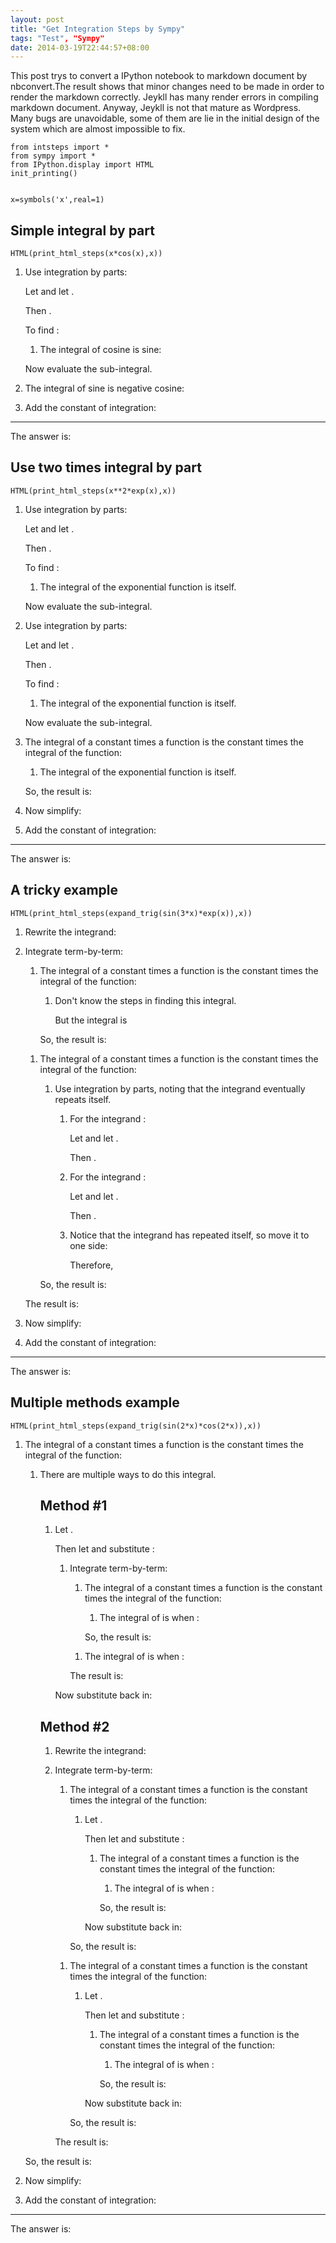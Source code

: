 ```yaml
---
layout: post
title: "Get Integration Steps by Sympy"
tags: "Test", "Sympy"
date: 2014-03-19T22:44:57+08:00
---
```


This post trys to convert a IPython notebook to markdown document by nbconvert.The result shows that minor changes need to be made in order to render the markdown correctly. Jeykll has many render errors in compiling markdown document. Anyway, Jeykll is not that mature as Wordpress. Many bugs are unavoidable, some of them are lie in the initial design of the system which are almost impossible to fix.

    from intsteps import *
    from sympy import *
    from IPython.display import HTML
    init_printing()


    x=symbols('x',real=1)

## Simple integral by part


    HTML(print_html_steps(x*cos(x),x))




<ol>
<li>
    <p>Use integration by parts:</p>
    <p><script type="math/tex; mode=display">\int \operatorname{u} \operatorname{dv}
                = \operatorname{u}\operatorname{v} -
                \int \operatorname{v} \operatorname{du}</script></p>
    <p>Let <script type="math/tex; mode=inline">u{\left (x \right )} = x</script> and let <script type="math/tex; mode=inline">\operatorname{dv}{\left (x \right )} = \cos{\left (x \right )}</script>.</p>
    <p>Then <script type="math/tex; mode=inline">\operatorname{du}{\left (x \right )} = 1</script>.</p>
    <p>To find <script type="math/tex; mode=inline">v{\left (x \right )}</script>:</p>
    <ol>
    <li>
        <p>The integral of cosine is sine:</p>
        <p><script type="math/tex; mode=display">\int \cos{\left (x \right )}\, dx = \sin{\left (x \right )}</script></p>
    </li>
    </ol>
    <p>Now evaluate the sub-integral.</p>
<li>
    <p>The integral of sine is negative cosine:</p>
    <p><script type="math/tex; mode=display">\int \sin{\left (x \right )}\, dx = - \cos{\left (x \right )}</script></p>
</li>
</li>
<li>
    <p>Add the constant of integration:</p>
    <p><script type="math/tex; mode=display">x \sin{\left (x \right )} + \cos{\left (x \right )}+ \mathrm{constant}</script></p>
</li>
</ol>
<hr/>
<p>The answer is:</p>
<p><script type="math/tex; mode=display">x \sin{\left (x \right )} + \cos{\left (x \right )}+ \mathrm{constant}</script></p>



## Use two times integral by part


    HTML(print_html_steps(x**2*exp(x),x))




<ol>
<li>
    <p>Use integration by parts:</p>
    <p><script type="math/tex; mode=display">\int \operatorname{u} \operatorname{dv}
                = \operatorname{u}\operatorname{v} -
                \int \operatorname{v} \operatorname{du}</script></p>
    <p>Let <script type="math/tex; mode=inline">u{\left (x \right )} = x^{2}</script> and let <script type="math/tex; mode=inline">\operatorname{dv}{\left (x \right )} = e^{x}</script>.</p>
    <p>Then <script type="math/tex; mode=inline">\operatorname{du}{\left (x \right )} = 2 x</script>.</p>
    <p>To find <script type="math/tex; mode=inline">v{\left (x \right )}</script>:</p>
    <ol>
    <li>
        <p>The integral of the exponential function is itself.</p>
        <p><script type="math/tex; mode=display">\int e^{x}\, dx = e^{x}</script></p>
    </li>
    </ol>
    <p>Now evaluate the sub-integral.</p>
<li>
    <p>Use integration by parts:</p>
    <p><script type="math/tex; mode=display">\int \operatorname{u} \operatorname{dv}
                = \operatorname{u}\operatorname{v} -
                \int \operatorname{v} \operatorname{du}</script></p>
    <p>Let <script type="math/tex; mode=inline">u{\left (x \right )} = 2 x</script> and let <script type="math/tex; mode=inline">\operatorname{dv}{\left (x \right )} = e^{x}</script>.</p>
    <p>Then <script type="math/tex; mode=inline">\operatorname{du}{\left (x \right )} = 2</script>.</p>
    <p>To find <script type="math/tex; mode=inline">v{\left (x \right )}</script>:</p>
    <ol>
    <li>
        <p>The integral of the exponential function is itself.</p>
        <p><script type="math/tex; mode=display">\int e^{x}\, dx = e^{x}</script></p>
    </li>
    </ol>
    <p>Now evaluate the sub-integral.</p>
<li>
    <p>The integral of a constant times a function is the constant times the integral of the function:</p>
    <p><script type="math/tex; mode=display">\int 2 e^{x}\, dx = 2 \int e^{x}\, dx</script></p>
    <ol>
    <li>
        <p>The integral of the exponential function is itself.</p>
        <p><script type="math/tex; mode=display">\int e^{x}\, dx = e^{x}</script></p>
    </li>
    </ol>
    <p>So, the result is: <script type="math/tex; mode=inline">2 e^{x}</script></p>
</li>
</li>
</li>
<li>
    <p>Now simplify:</p>
    <p><script type="math/tex; mode=display">\left(x^{2} - 2 x + 2\right) e^{x}</script></p>
</li>
<li>
    <p>Add the constant of integration:</p>
    <p><script type="math/tex; mode=display">\left(x^{2} - 2 x + 2\right) e^{x}+ \mathrm{constant}</script></p>
</li>
</ol>
<hr/>
<p>The answer is:</p>
<p><script type="math/tex; mode=display">\left(x^{2} - 2 x + 2\right) e^{x}+ \mathrm{constant}</script></p>



## A tricky example


    HTML(print_html_steps(expand_trig(sin(3*x)*exp(x)),x))




<ol>
<li>
    <p>Rewrite the integrand:</p>
    <p><script type="math/tex; mode=display">\left(- 4 \sin^{3}{\left (x \right )} + 3 \sin{\left (x \right )}\right) e^{x} = - 4 e^{x} \sin^{3}{\left (x \right )} + 3 e^{x} \sin{\left (x \right )}</script></p>
<li>
    <p>Integrate term-by-term:</p>
    <ol>
    <li>
        <p>The integral of a constant times a function is the constant times the integral of the function:</p>
        <p><script type="math/tex; mode=display">\int - 4 e^{x} \sin^{3}{\left (x \right )}\, dx = - 4 \int e^{x} \sin^{3}{\left (x \right )}\, dx</script></p>
        <ol>
        <li>
            <p>Don't know the steps in finding this integral.</p>
            <p>But the integral is</p>
            <p><script type="math/tex; mode=display">\frac{2 e^{x}}{5} \sin^{3}{\left (x \right )} - \frac{3 e^{x}}{5} \sin^{2}{\left (x \right )} \cos{\left (x \right )} + \frac{3 e^{x}}{10} \sin{\left (x \right )} \cos^{2}{\left (x \right )} - \frac{3 e^{x}}{10} \cos^{3}{\left (x \right )}</script></p>
        </li>
        </ol>
        <p>So, the result is: <script type="math/tex; mode=inline">- \frac{8 e^{x}}{5} \sin^{3}{\left (x \right )} + \frac{12 e^{x}}{5} \sin^{2}{\left (x \right )} \cos{\left (x \right )} - \frac{6 e^{x}}{5} \sin{\left (x \right )} \cos^{2}{\left (x \right )} + \frac{6 e^{x}}{5} \cos^{3}{\left (x \right )}</script></p>
    </li>
    </ol>
    <ol>
    <li>
        <p>The integral of a constant times a function is the constant times the integral of the function:</p>
        <p><script type="math/tex; mode=display">\int 3 e^{x} \sin{\left (x \right )}\, dx = 3 \int e^{x} \sin{\left (x \right )}\, dx</script></p>
        <ol>
        <li>
            <p>Use integration by parts, noting that the integrand eventually repeats itself.</p>
            <ol>
            <li>
                <p>For the integrand <script type="math/tex; mode=inline">e^{x} \sin{\left (x \right )}</script>:</p>
                <p>Let <script type="math/tex; mode=inline">u{\left (x \right )} = \sin{\left (x \right )}</script> and let <script type="math/tex; mode=inline">\operatorname{dv}{\left (x \right )} = e^{x}</script>.</p>
                <p>Then <script type="math/tex; mode=inline">\int e^{x} \sin{\left (x \right )}\, dx = e^{x} \sin{\left (x \right )} - \int e^{x} \cos{\left (x \right )}\, dx</script>.</p>
            </li>
            <li>
                <p>For the integrand <script type="math/tex; mode=inline">e^{x} \cos{\left (x \right )}</script>:</p>
                <p>Let <script type="math/tex; mode=inline">u{\left (x \right )} = \cos{\left (x \right )}</script> and let <script type="math/tex; mode=inline">\operatorname{dv}{\left (x \right )} = e^{x}</script>.</p>
                <p>Then <script type="math/tex; mode=inline">\int e^{x} \sin{\left (x \right )}\, dx = e^{x} \sin{\left (x \right )} - e^{x} \cos{\left (x \right )} + \int - e^{x} \sin{\left (x \right )}\, dx</script>.</p>
            </li>
            <li>
                <p>Notice that the integrand has repeated itself, so move it to one side:</p>
                <p><script type="math/tex; mode=display">2 \int e^{x} \sin{\left (x \right )}\, dx = e^{x} \sin{\left (x \right )} - e^{x} \cos{\left (x \right )}</script></p>
                <p>Therefore,</p>
                <p><script type="math/tex; mode=display">\int e^{x} \sin{\left (x \right )}\, dx = \frac{e^{x}}{2} \sin{\left (x \right )} - \frac{e^{x}}{2} \cos{\left (x \right )}</script></p>
            </li>
            </ol>
        </li>
        </ol>
        <p>So, the result is: <script type="math/tex; mode=inline">\frac{3 e^{x}}{2} \sin{\left (x \right )} - \frac{3 e^{x}}{2} \cos{\left (x \right )}</script></p>
    </li>
    </ol>
    <p>The result is: <script type="math/tex; mode=inline">- \frac{8 e^{x}}{5} \sin^{3}{\left (x \right )} + \frac{12 e^{x}}{5} \sin^{2}{\left (x \right )} \cos{\left (x \right )} - \frac{6 e^{x}}{5} \sin{\left (x \right )} \cos^{2}{\left (x \right )} + \frac{3 e^{x}}{2} \sin{\left (x \right )} + \frac{6 e^{x}}{5} \cos^{3}{\left (x \right )} - \frac{3 e^{x}}{2} \cos{\left (x \right )}</script></p>
</li>
</li>
<li>
    <p>Now simplify:</p>
    <p><script type="math/tex; mode=display">\frac{e^{x}}{10} \left(\sin{\left (3 x \right )} - 3 \cos{\left (3 x \right )}\right)</script></p>
</li>
<li>
    <p>Add the constant of integration:</p>
    <p><script type="math/tex; mode=display">\frac{e^{x}}{10} \left(\sin{\left (3 x \right )} - 3 \cos{\left (3 x \right )}\right)+ \mathrm{constant}</script></p>
</li>
</ol>
<hr/>
<p>The answer is:</p>
<p><script type="math/tex; mode=display">\frac{e^{x}}{10} \left(\sin{\left (3 x \right )} - 3 \cos{\left (3 x \right )}\right)+ \mathrm{constant}</script></p>



## Multiple methods example


    HTML(print_html_steps(expand_trig(sin(2*x)*cos(2*x)),x))




<ol>
<li>
    <p>The integral of a constant times a function is the constant times the integral of the function:</p>
    <p><script type="math/tex; mode=display">\int 2 \left(2 \cos^{2}{\left (x \right )} - 1\right) \sin{\left (x \right )} \cos{\left (x \right )}\, dx = 2 \int \left(2 \cos^{2}{\left (x \right )} - 1\right) \sin{\left (x \right )} \cos{\left (x \right )}\, dx</script></p>
    <ol>
    <li>
        <p>There are multiple ways to do this integral.</p>
    <div class="collapsible">
        <h2>Method #1</h2>
        <ol>
        <li>
            <p>Let <script type="math/tex; mode=inline">u = \cos{\left (x \right )}</script>.</p>
            <p>Then let <script type="math/tex; mode=inline">du = - \sin{\left (x \right )} dx</script> and substitute <script type="math/tex; mode=inline">du</script>:</p>
            <p><script type="math/tex; mode=display">\int - 2 u^{3} + u\, du</script></p>
            <ol>
            <li>
                <p>Integrate term-by-term:</p>
                <ol>
                <li>
                    <p>The integral of a constant times a function is the constant times the integral of the function:</p>
                    <p><script type="math/tex; mode=display">\int - 2 u^{3}\, du = - 2 \int u^{3}\, du</script></p>
                    <ol>
                    <li>
                        <p>The integral of <script type="math/tex; mode=inline">u^{n}</script> is <script type="math/tex; mode=inline">\frac{u^{n + 1}}{n + 1}</script> when <script type="math/tex; mode=inline">n \neq -1</script>:</p>
                        <p><script type="math/tex; mode=display">\int u^{3}\, du = \frac{u^{4}}{4}</script></p>
                    </li>
                    </ol>
                    <p>So, the result is: <script type="math/tex; mode=inline">- \frac{u^{4}}{2}</script></p>
                </li>
                </ol>
                <ol>
                <li>
                    <p>The integral of <script type="math/tex; mode=inline">u^{n}</script> is <script type="math/tex; mode=inline">\frac{u^{n + 1}}{n + 1}</script> when <script type="math/tex; mode=inline">n \neq -1</script>:</p>
                    <p><script type="math/tex; mode=display">\int u\, du = \frac{u^{2}}{2}</script></p>
                </li>
                </ol>
                <p>The result is: <script type="math/tex; mode=inline">- \frac{u^{4}}{2} + \frac{u^{2}}{2}</script></p>
            </li>
            </ol>
            <p>Now substitute <script type="math/tex; mode=inline">u</script> back in:</p>
            <p><script type="math/tex; mode=display">- \frac{1}{2} \cos^{4}{\left (x \right )} + \frac{1}{2} \cos^{2}{\left (x \right )}</script></p>
        </li>
        </ol>
    </div>
    <div class="collapsible">
        <h2>Method #2</h2>
        <ol>
        <li>
            <p>Rewrite the integrand:</p>
            <p><script type="math/tex; mode=display">\left(2 \cos^{2}{\left (x \right )} - 1\right) \sin{\left (x \right )} \cos{\left (x \right )} = 2 \sin{\left (x \right )} \cos^{3}{\left (x \right )} - \sin{\left (x \right )} \cos{\left (x \right )}</script></p>
        <li>
            <p>Integrate term-by-term:</p>
            <ol>
            <li>
                <p>The integral of a constant times a function is the constant times the integral of the function:</p>
                <p><script type="math/tex; mode=display">\int 2 \sin{\left (x \right )} \cos^{3}{\left (x \right )}\, dx = 2 \int \sin{\left (x \right )} \cos^{3}{\left (x \right )}\, dx</script></p>
                <ol>
                <li>
                    <p>Let <script type="math/tex; mode=inline">u = \cos{\left (x \right )}</script>.</p>
                    <p>Then let <script type="math/tex; mode=inline">du = - \sin{\left (x \right )} dx</script> and substitute <script type="math/tex; mode=inline">- du</script>:</p>
                    <p><script type="math/tex; mode=display">\int - u^{3}\, du</script></p>
                    <ol>
                    <li>
                        <p>The integral of a constant times a function is the constant times the integral of the function:</p>
                        <p><script type="math/tex; mode=display">\int - u^{3}\, dx = - \int u^{3}\, dx</script></p>
                        <ol>
                        <li>
                            <p>The integral of <script type="math/tex; mode=inline">u^{n}</script> is <script type="math/tex; mode=inline">\frac{u^{n + 1}}{n + 1}</script> when <script type="math/tex; mode=inline">n \neq -1</script>:</p>
                            <p><script type="math/tex; mode=display">\int u^{3}\, du = \frac{u^{4}}{4}</script></p>
                        </li>
                        </ol>
                        <p>So, the result is: <script type="math/tex; mode=inline">- \frac{u^{4}}{4}</script></p>
                    </li>
                    </ol>
                    <p>Now substitute <script type="math/tex; mode=inline">u</script> back in:</p>
                    <p><script type="math/tex; mode=display">- \frac{1}{4} \cos^{4}{\left (x \right )}</script></p>
                </li>
                </ol>
                <p>So, the result is: <script type="math/tex; mode=inline">- \frac{1}{2} \cos^{4}{\left (x \right )}</script></p>
            </li>
            </ol>
            <ol>
            <li>
                <p>The integral of a constant times a function is the constant times the integral of the function:</p>
                <p><script type="math/tex; mode=display">\int - \sin{\left (x \right )} \cos{\left (x \right )}\, dx = - \int \sin{\left (x \right )} \cos{\left (x \right )}\, dx</script></p>
                <ol>
                <li>
                    <p>Let <script type="math/tex; mode=inline">u = \cos{\left (x \right )}</script>.</p>
                    <p>Then let <script type="math/tex; mode=inline">du = - \sin{\left (x \right )} dx</script> and substitute <script type="math/tex; mode=inline">- du</script>:</p>
                    <p><script type="math/tex; mode=display">\int - u\, du</script></p>
                    <ol>
                    <li>
                        <p>The integral of a constant times a function is the constant times the integral of the function:</p>
                        <p><script type="math/tex; mode=display">\int - u\, dx = - \int u\, dx</script></p>
                        <ol>
                        <li>
                            <p>The integral of <script type="math/tex; mode=inline">u^{n}</script> is <script type="math/tex; mode=inline">\frac{u^{n + 1}}{n + 1}</script> when <script type="math/tex; mode=inline">n \neq -1</script>:</p>
                            <p><script type="math/tex; mode=display">\int u\, du = \frac{u^{2}}{2}</script></p>
                        </li>
                        </ol>
                        <p>So, the result is: <script type="math/tex; mode=inline">- \frac{u^{2}}{2}</script></p>
                    </li>
                    </ol>
                    <p>Now substitute <script type="math/tex; mode=inline">u</script> back in:</p>
                    <p><script type="math/tex; mode=display">- \frac{1}{2} \cos^{2}{\left (x \right )}</script></p>
                </li>
                </ol>
                <p>So, the result is: <script type="math/tex; mode=inline">\frac{1}{2} \cos^{2}{\left (x \right )}</script></p>
            </li>
            </ol>
            <p>The result is: <script type="math/tex; mode=inline">- \frac{1}{2} \cos^{4}{\left (x \right )} + \frac{1}{2} \cos^{2}{\left (x \right )}</script></p>
        </li>
        </li>
        </ol>
    </div>
    </li>
    </ol>
    <p>So, the result is: <script type="math/tex; mode=inline">- \cos^{4}{\left (x \right )} + \cos^{2}{\left (x \right )}</script></p>
</li>
<li>
    <p>Now simplify:</p>
    <p><script type="math/tex; mode=display">- \frac{1}{8} \cos{\left (4 x \right )} + \frac{1}{8}</script></p>
</li>
<li>
    <p>Add the constant of integration:</p>
    <p><script type="math/tex; mode=display">- \frac{1}{8} \cos{\left (4 x \right )} + \frac{1}{8}+ \mathrm{constant}</script></p>
</li>
</ol>
<hr/>
<p>The answer is:</p>
<p><script type="math/tex; mode=display">- \frac{1}{8} \cos{\left (4 x \right )} + \frac{1}{8}+ \mathrm{constant}</script></p>


